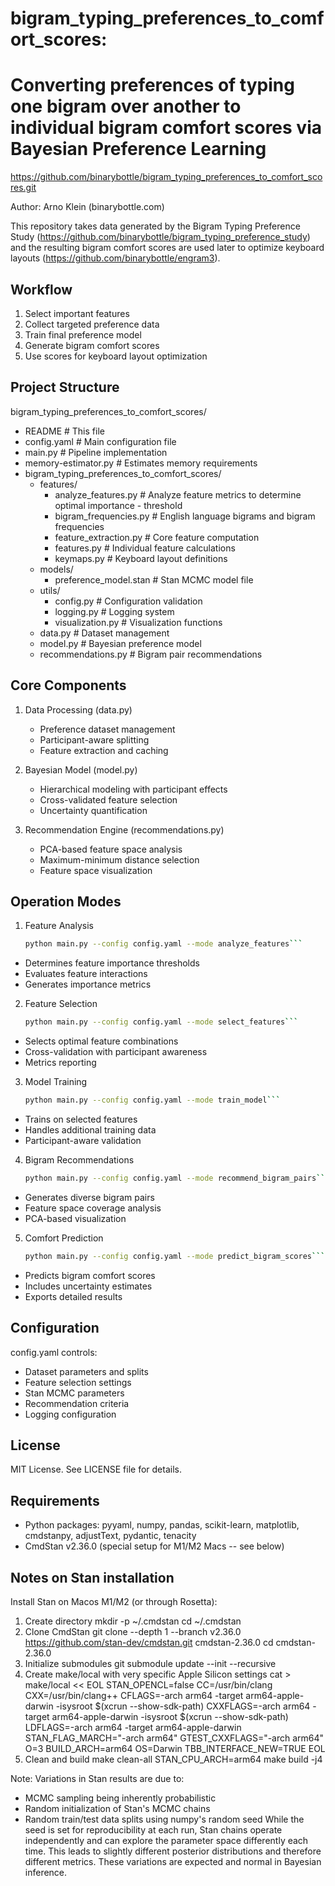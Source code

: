 
# bigram_typing_preferences_to_comfort_scores: 
Converting preferences of typing one bigram over another 
to individual bigram comfort scores via Bayesian Preference Learning
===================================================================

https://github.com/binarybottle/bigram_typing_preferences_to_comfort_scores.git

Author: Arno Klein (binarybottle.com)

This repository takes data generated by the Bigram Typing Preference Study (https://github.com/binarybottle/bigram_typing_preference_study) and the resulting bigram comfort scores 
are used later to optimize keyboard layouts (https://github.com/binarybottle/engram3).

## Workflow
1. Select important features
2. Collect targeted preference data
3. Train final preference model
4. Generate bigram comfort scores
5. Use scores for keyboard layout optimization

## Project Structure
bigram_typing_preferences_to_comfort_scores/                           
- README                        # This file
- config.yaml                   # Main configuration file
- main.py                       # Pipeline implementation
- memory-estimator.py           # Estimates memory requirements   
- bigram_typing_preferences_to_comfort_scores/                       
   - features/                  
       - analyze_features.py    # Analyze feature metrics to determine optimal importance - threshold
       - bigram_frequencies.py  # English language bigrams and bigram frequencies
       - feature_extraction.py  # Core feature computation
       - features.py            # Individual feature calculations
       - keymaps.py             # Keyboard layout definitions
   - models/                  
       - preference_model.stan  # Stan MCMC model file
   - utils/                     
       - config.py              # Configuration validation
       - logging.py             # Logging system
       - visualization.py       # Visualization functions
   - data.py                  # Dataset management
   - model.py                 # Bayesian preference model
   - recommendations.py       # Bigram pair recommendations

## Core Components
1. Data Processing (data.py)
   - Preference dataset management
   - Participant-aware splitting
   - Feature extraction and caching

2. Bayesian Model (model.py)
   - Hierarchical modeling with participant effects
   - Cross-validated feature selection
   - Uncertainty quantification

3. Recommendation Engine (recommendations.py)
   - PCA-based feature space analysis
   - Maximum-minimum distance selection
   - Feature space visualization

## Operation Modes
1. Feature Analysis
   ```bash
   python main.py --config config.yaml --mode analyze_features```

  - Determines feature importance thresholds
  - Evaluates feature interactions
  - Generates importance metrics

2. Feature Selection
   ```bash
   python main.py --config config.yaml --mode select_features```

  - Selects optimal feature combinations
  - Cross-validation with participant awareness
  - Metrics reporting

3. Model Training
   ```bash
   python main.py --config config.yaml --mode train_model```

  - Trains on selected features
  - Handles additional training data
  - Participant-aware validation

4. Bigram Recommendations
   ```bash
   python main.py --config config.yaml --mode recommend_bigram_pairs```

  - Generates diverse bigram pairs
  - Feature space coverage analysis
  - PCA-based visualization

5. Comfort Prediction
   ```bash
   python main.py --config config.yaml --mode predict_bigram_scores```

  - Predicts bigram comfort scores
  - Includes uncertainty estimates
  - Exports detailed results

## Configuration
config.yaml controls:
  - Dataset parameters and splits
  - Feature selection settings
  - Stan MCMC parameters
  - Recommendation criteria
  - Logging configuration

## License
MIT License. See LICENSE file for details.

## Requirements
  - Python packages: pyyaml, numpy, pandas, scikit-learn, matplotlib, cmdstanpy, adjustText, pydantic, tenacity
  - CmdStan v2.36.0 (special setup for M1/M2 Macs -- see below)

## Notes on Stan installation
Install Stan on Macos M1/M2 (or through Rosetta):
1. Create directory
   mkdir -p ~/.cmdstan
   cd ~/.cmdstan
2. Clone CmdStan
   git clone --depth 1 --branch v2.36.0 https://github.com/stan-dev/cmdstan.git cmdstan-2.36.0
   cd cmdstan-2.36.0
3. Initialize submodules
   git submodule update --init --recursive
4. Create make/local with very specific Apple Silicon settings
   cat > make/local << EOL
   STAN_OPENCL=false
   CC=/usr/bin/clang
   CXX=/usr/bin/clang++
   CFLAGS=-arch arm64 -target arm64-apple-darwin -isysroot $(xcrun --show-sdk-path)
   CXXFLAGS=-arch arm64 -target arm64-apple-darwin -isysroot $(xcrun --show-sdk-path)
   LDFLAGS=-arch arm64 -target arm64-apple-darwin
   STAN_FLAG_MARCH="-arch arm64"
   GTEST_CXXFLAGS="-arch arm64"
   O=3
   BUILD_ARCH=arm64
   OS=Darwin
   TBB_INTERFACE_NEW=TRUE
   EOL
5. Clean and build
   make clean-all
   STAN_CPU_ARCH=arm64 make build -j4

Note: Variations in Stan results are due to:
- MCMC sampling being inherently probabilistic
- Random initialization of Stan's MCMC chains
- Random train/test data splits using numpy's random seed
While the seed is set for reproducibility at each run, Stan chains operate independently 
and can explore the parameter space differently each time. This leads to slightly different 
posterior distributions and therefore different metrics.
These variations are expected and normal in Bayesian inference.
